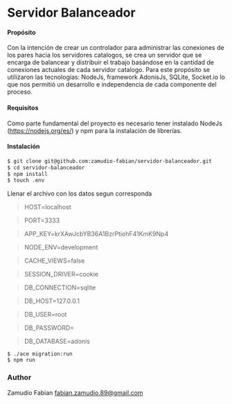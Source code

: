 # Servidor Balanceador

#### Propósito

Con la intención de crear un controlador para administrar las conexiones de los pares hacia los servidores catalogos, se crea un servidor que se encarga de balancear y distribuir el trabajo basándose en la cantidad de conexiones actuales de cada servidor catalogo. Para este propósito se utilizaron las tecnologías: NodeJs, framework AdonisJs, SQLite, Socket.io lo que nos permitió un desarrollo e independencia de cada componente del proceso.

#### Requisitos

Como parte fundamental del proyecto es necesario tener instalado NodeJs (https://nodejs.org/es/) y npm para la instalación de librerías.

#### Instalación

```sh
$ git clone git@github.com:zamudio-fabian/servidor-balanceador.git
$ cd servidor-balanceador
$ npm install
$ touch .env
```

Llenar el archivo con los datos segun corresponda

>   HOST=localhost

>   PORT=3333

>   APP_KEY=krXAwJcbYB36A1BzrPtiohF41KmK9Np4

>   NODE_ENV=development

>   CACHE_VIEWS=false

>   SESSION_DRIVER=cookie

>   DB_CONNECTION=sqlite

>   DB_HOST=127.0.0.1

>   DB_USER=root

>   DB_PASSWORD=

>   DB_DATABASE=adonis



```
$ ./ace migration:run
$ npm run
```


### Author
Zamudio Fabian
fabian.zamudio.89@gmail.com